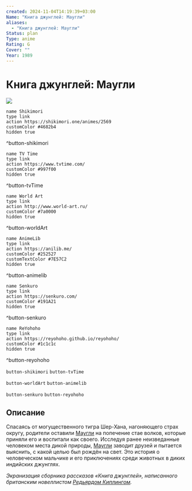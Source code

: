```yaml
---
created: 2024-11-04T14:19:39+03:00
Name: "Книга джунглей: Маугли"
aliases:
  - "Книга джунглей: Маугли"
Status: plan
Type: anime
Rating: G
Cover: ""
Year: 1989
---
```


# Книга джунглей: Маугли

![](https://nyaa.shikimori.one/uploads/poster/animes/2569/168113aee71d23ce762202bc5515877a.jpeg)

```button
name Shikimori
type link
action https://shikimori.one/animes/2569
customColor #4682b4
hidden true
```
^button-shikimori

```button
name TV Time
type link
action https://www.tvtime.com/
customColor #997f00
hidden true
```
^button-tvTime

```button
name World Art
type link
action http://www.world-art.ru/
customColor #7a0000
hidden true
```
^button-worldArt

```button
name AnimeLib
type link
action https://anilib.me/
customColor #252527
customTextColor #7E57C2
hidden true
```
^button-animelib

```button
name Senkuro
type link
action https://senkuro.com/
customColor #191A21
hidden true
```
^button-senkuro

```button
name ReYohoho
type link
action https://reyohoho.github.io/reyohoho/
customColor #1c1c1c
hidden true
```
^button-reyohoho

`button-shikimori` `button-tvTime`

`button-worldArt` `button-animelib`

`button-senkuro` `button-reyohoho`

## Описание

Спасаясь от могущественного тигра Шер-Хана, нагоняющего страх округу, родители оставили [Маугли](https://shikimori.one/characters/51297-mowgli) на попечение стае волков, которые приняли его и воспитали как своего. Исследуя ранее неизведанные человеком места дикой природы, [Маугли](https://shikimori.one/characters/51297-mowgli) заводит друзей и пытается выяснить, с какой целью был рождён на свет. Это история о человеческом мальчике и его приключениях среди животных в диких индийских джунглях.

<em>Экранизация сборника рассказов «Книга джунглей», написанного британским новеллистом [Редьярдом Киплингом](https://shikimori.one/people/24715-rudyard-kipling).</em>
